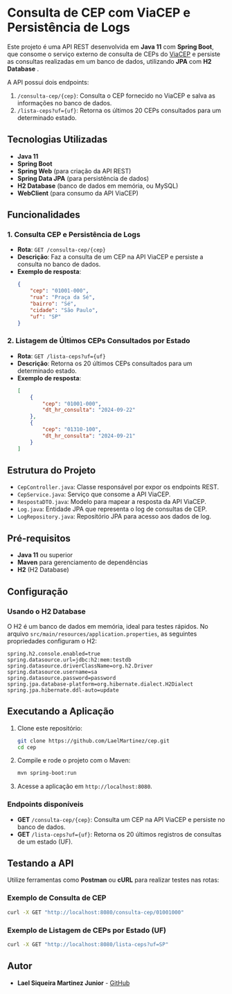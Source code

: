 # Consulta de CEP com ViaCEP e Persistência de Logs

Este projeto é uma API REST desenvolvida em **Java 11** com **Spring Boot**, que consome o serviço externo de consulta de CEPs do [ViaCEP](https://viacep.com.br/) e persiste as consultas realizadas em um banco de dados, utilizando **JPA** com **H2 Database** . 

A API possui dois endpoints:
1. `/consulta-cep/{cep}`: Consulta o CEP fornecido no ViaCEP e salva as informações no banco de dados.
2. `/lista-ceps?uf={uf}`: Retorna os últimos 20 CEPs consultados para um determinado estado.

## Tecnologias Utilizadas

- **Java 11**
- **Spring Boot**
- **Spring Web** (para criação da API REST)
- **Spring Data JPA** (para persistência de dados)
- **H2 Database** (banco de dados em memória, ou MySQL)
- **WebClient** (para consumo da API ViaCEP)

## Funcionalidades

### 1. Consulta CEP e Persistência de Logs

- **Rota**: `GET /consulta-cep/{cep}`
- **Descrição**: Faz a consulta de um CEP na API ViaCEP e persiste a consulta no banco de dados.
- **Exemplo de resposta**:
    ```json
    {
        "cep": "01001-000",
        "rua": "Praça da Sé",
        "bairro": "Sé",
        "cidade": "São Paulo",
        "uf": "SP"
    }
    ```

### 2. Listagem de Últimos CEPs Consultados por Estado

- **Rota**: `GET /lista-ceps?uf={uf}`
- **Descrição**: Retorna os 20 últimos CEPs consultados para um determinado estado.
- **Exemplo de resposta**:
    ```json
    [
        {
            "cep": "01001-000",
            "dt_hr_consulta": "2024-09-22"
        },
        {
            "cep": "01310-100",
            "dt_hr_consulta": "2024-09-21"
        }
    ]
    ```

## Estrutura do Projeto

- `CepController.java`: Classe responsável por expor os endpoints REST.
- `CepService.java`: Serviço que consome a API ViaCEP.
- `RespostaDTO.java`: Modelo para mapear a resposta da API ViaCEP.
- `Log.java`: Entidade JPA que representa o log de consultas de CEP.
- `LogRepository.java`: Repositório JPA para acesso aos dados de log.

## Pré-requisitos

- **Java 11** ou superior
- **Maven** para gerenciamento de dependências
- **H2** (H2 Database)

## Configuração

### Usando o H2 Database

O H2 é um banco de dados em memória, ideal para testes rápidos. No arquivo `src/main/resources/application.properties`, as seguintes propriedades configuram o H2:
```properties
spring.h2.console.enabled=true
spring.datasource.url=jdbc:h2:mem:testdb
spring.datasource.driverClassName=org.h2.Driver
spring.datasource.username=sa
spring.datasource.password=password
spring.jpa.database-platform=org.hibernate.dialect.H2Dialect
spring.jpa.hibernate.ddl-auto=update
```

## Executando a Aplicação

1. Clone este repositório:
    ```bash
    git clone https://github.com/LaelMartinez/cep.git
    cd cep
    ```

2. Compile e rode o projeto com o Maven:
    ```bash
    mvn spring-boot:run
    ```

3. Acesse a aplicação em `http://localhost:8080`.

### Endpoints disponíveis

- **GET** `/consulta-cep/{cep}`: Consulta um CEP na API ViaCEP e persiste no banco de dados.
- **GET** `/lista-ceps?uf={uf}`: Retorna os 20 últimos registros de consultas de um estado (UF).

## Testando a API

Utilize ferramentas como **Postman** ou **cURL** para realizar testes nas rotas:

### Exemplo de Consulta de CEP
```bash
curl -X GET "http://localhost:8080/consulta-cep/01001000"
```

### Exemplo de Listagem de CEPs por Estado (UF)
```bash
curl -X GET "http://localhost:8080/lista-ceps?uf=SP"
```
## Autor

- **Lael Siqueira Martinez Junior** - [GitHub](https://github.com/LaelMartinez)


